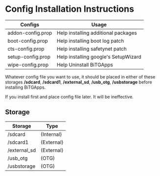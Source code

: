 # Config Installation Instructions

Configs           | Usage
----------------- | -----------------
addon-config.prop | Help installing additional packages
boot-config.prop  | Help installing boot log patch
cts-config.prop   | Help installing safetynet patch
setup-config.prop | Help installing google's SetupWizard
wipe-config.prop  | Help Uninstall BiTGApps

Whatever config file you want to use, it should be placed in either of these storages
**/sdcard**, **/sdcard1**, **/external_sd**, **/usb_otg**, **/usbstorage** before installing BiTGApps.

If you install first and place config file later. It will be ineffective.

## Storage

Storage      | Type
------------ | ------------
/sdcard      | (Internal)
/sdcard1     | (External)
/external_sd | (External)
/usb_otg     | (OTG)
/usbstorage  | (OTG)
